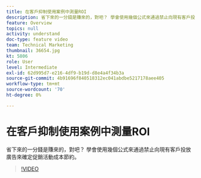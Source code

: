 ```yaml
---
title: 在客戶抑制使用案例中測量ROI
description: 省下來的一分錢是賺來的，對吧？ 學會使用幾個公式來通過禁止向現有客戶投放廣告來確定促銷活動成本節約。
feature: Overview
topics: null
activity: understand
doc-type: feature video
team: Technical Marketing
thumbnail: 36654.jpg
kt: 5806
role: User
level: Intermediate
exl-id: 62d995d7-e216-4df9-b19d-d8e4a4f34b3a
source-git-commit: 4b91696f840518312ec041abdbe5217178aee405
workflow-type: tm+mt
source-wordcount: '70'
ht-degree: 0%

---
```


# 在客戶抑制使用案例中測量ROI

省下來的一分錢是賺來的，對吧？ 學會使用幾個公式來通過禁止向現有客戶投放廣告來確定促銷活動成本節約。

>[!VIDEO](https://video.tv.adobe.com/v/36654/?quality=12&learn=on)
